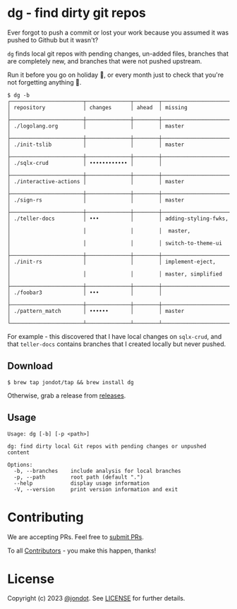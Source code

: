# dg - find dirty git repos 

Ever forgot to push a commit or lost your work because you assumed it was pushed to Github but it wasn't?

`dg` finds local git repos with pending changes, un-added files, branches that are completely new, and branches that were not pushed upstream.

Run it before you go on holiday 🎃, or every month just to check that you're not forgetting anything 📅.

```
$ dg -b
┌───────────────────────┬──────────────┬────────┬──────────────────────┐
│ repository            │ changes      │ ahead  │ missing              │
├───────────────────────┼──────────────┼────────┼──────────────────────┤
│ ./logolang.org        │              │        │ master               │
├───────────────────────┼──────────────┼────────┼──────────────────────┤
│ ./init-tslib          │              │        │ master               │
├───────────────────────┼──────────────┼────────┼──────────────────────┤
│ ./sqlx-crud           │ •••••••••••• │        │                      │
├───────────────────────┼──────────────┼────────┼──────────────────────┤
│ ./interactive-actions │              │        │ master               │
├───────────────────────┼──────────────┼────────┼──────────────────────┤
│ ./sign-rs             │              │        │ master               │
├───────────────────────┼──────────────┼────────┼──────────────────────┤
│ ./teller-docs         │ •••          │        │ adding-styling-fwks, │
│                       │              │        │  master,             │
│                       │              │        │ switch-to-theme-ui   │
├───────────────────────┼──────────────┼────────┼──────────────────────┤
│ ./init-rs             │              │        │ implement-eject,     │
│                       │              │        │ master, simplified   │
├───────────────────────┼──────────────┼────────┼──────────────────────┤
│ ./foobar3             │ •••          │        │                      │
├───────────────────────┼──────────────┼────────┼──────────────────────┤
│ ./pattern_match       │ ••••••       │        │ master               │
└───────────────────────┴──────────────┴────────┴──────────────────────┘
```

For example - this discovered that I have local changes on `sqlx-crud`, and that `teller-docs` contains branches that I created locally but never pushed.

## Download

```
$ brew tap jondot/tap && brew install dg
```
Otherwise, grab a release from [releases](https://github.com/rusty-ferris-club/recon/releases).

## Usage

```
Usage: dg [-b] [-p <path>]

dg: find dirty local Git repos with pending changes or unpushed content

Options:
  -b, --branches    include analysis for local branches
  -p, --path        root path (default ".")
  --help            display usage information
  -V, --version     print version information and exit
```

# Contributing

We are accepting PRs. Feel free to [submit PRs](https://github.com/jondot/dg/pulls).

To all [Contributors](https://github.com/jondot/dg/graphs/contributors) - you make this happen, thanks!

# License

Copyright (c) 2023 [@jondot](http://twitter.com/jondot). See [LICENSE](LICENSE.txt) for further details.

